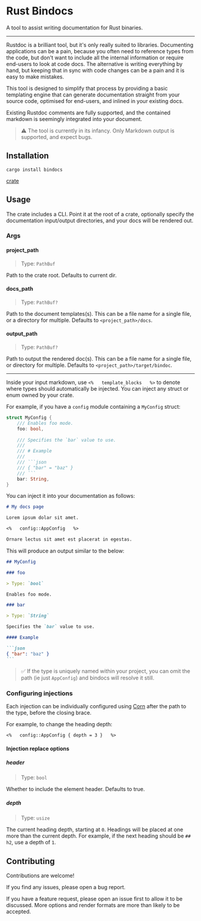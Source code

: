# Rust Bindocs

A tool to assist writing documentation for Rust binaries.

---

Rustdoc is a brilliant tool, but it's only really suited to libraries.
Documenting applications can be a pain,
because you often need to reference types from the code,
but don't want to include all the internal information or require end-users to look at code docs.
The alternative is writing everything by hand, but keeping that in sync with code changes can be a pain
and it is easy to make mistakes.

This tool is designed to simplify that process by providing a basic templating engine
that can generate documentation straight from your source code, optimised for end-users,
and inlined in your existing docs.

Existing Rustdoc comments are fully supported, 
and the contained markdown is seemingly integrated into your document.

> ⚠️ The tool is currently in its infancy. 
> Only Markdown output is supported, and expect bugs.

## Installation

`cargo install bindocs`

[crate](https://crates.io/bindocs)

## Usage

The crate includes a CLI.
Point it at the root of a crate, optionally specify the documentation input/output directories,
and your docs will be rendered out.


### Args


#### project_path

> Type: `PathBuf`

Path to the crate root.
Defaults to current dir.

#### docs_path

> Type: `PathBuf?`

Path to the document templates(s).
This can be a file name for a single file, or a directory for multiple.
Defaults to `<project_path>/docs`.

#### output_path

> Type: `PathBuf?`

Path to output the rendered doc(s).
This can be a file name for a single file, or directory for multiple.
Defaults to `<project_path>/target/bindoc`.


---

Inside your input markdown, use `<%   template_blocks   %>` to denote where types should automatically be injected.
You can inject any struct or enum owned by your crate.

For example, if you have a `config` module containing a `MyConfig` struct:

```rust
struct MyConfig {
    /// Enables foo mode.
    foo: bool,
    
    /// Specifies the `bar` value to use.
    /// 
    /// # Example
    /// 
    /// ```json
    /// { "bar" = "baz" }
    /// ```
    bar: String,
}
```

You can inject it into your documentation as follows:

```markdown
# My docs page

Lorem ipsum dolar sit amet.

<%   config::AppConfig   %>

Ornare lectus sit amet est placerat in egestas.
```

This will produce an output similar to the below:

````markdown
## MyConfig

### foo

> Type: `bool`

Enables foo mode.

### bar

> Type: `String`

Specifies the `bar` value to use.

#### Example

```json
{ "bar": "baz" }
```
````

> ✅ If the type is uniquely named within your project, 
> you can omit the path (ie just `AppConfig`) and bindocs will resolve it still.

### Configuring injections

Each injection can be individually configured using [Corn](https://github.com/jakestanger/corn)
after the path to the type, before the closing brace.

For example, to change the heading depth:

```markdown
<%   config::AppConfig { depth = 3 }   %>
```

#### Injection replace options


##### header

> Type: `bool`

Whether to include the element header.
Defaults to true.

##### depth

> Type: `usize`

The current heading depth, starting at `0`.
Headings will be placed at one more than the current depth.
For example, if the next heading should be `## h2`, use a depth of `1`.


## Contributing

Contributions are welcome!

If you find any issues, please open a bug report.

If you have a feature request, please open an issue first to allow it to be discussed.
More options and render formats are more than likely to be accepted.